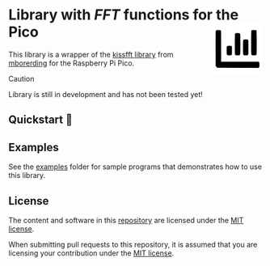 # Library with *FFT* functions for the Pico <img align="right" width="100" height="100" src="images\logo.svg">

This library is a wrapper of the [kissfft library](https://github.com/mborgerding/kissfft) from [mborerding](https://github.com/mborgerding) for the Raspberry Pi Pico.

> [!CAUTION]
> Library is still in development and has not been tested yet!

## Quickstart 🚀

## Examples

See the [examples](https://github.com/Googool/pico_fft/tree/main/examples) folder for sample programs that demonstrates how to use this library.

## License

The content and software in this [repository](https://github.com/Googool/pico_fft) are licensed under the [MIT license](https://mit-license.org/).

When submitting pull requests to this repository, it is assumed that you are licensing your contribution under the [MIT license](https://mit-license.org/).
